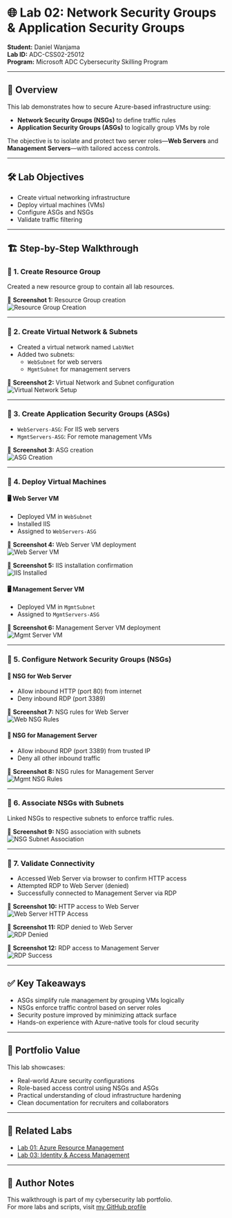 # 🌐 Lab 02: Network Security Groups & Application Security Groups

**Student:** Daniel Wanjama  
**Lab ID:** ADC-CSS02-25012  
**Program:** Microsoft ADC Cybersecurity Skilling Program  

---

## 🧠 Overview

This lab demonstrates how to secure Azure-based infrastructure using:

- **Network Security Groups (NSGs)** to define traffic rules
- **Application Security Groups (ASGs)** to logically group VMs by role

The objective is to isolate and protect two server roles—**Web Servers** and **Management Servers**—with tailored access controls.

---

## 🛠️ Lab Objectives

- Create virtual networking infrastructure  
- Deploy virtual machines (VMs)  
- Configure ASGs and NSGs  
- Validate traffic filtering

---

## 🏗️ Step-by-Step Walkthrough

### 🔹 1. Create Resource Group

Created a new resource group to contain all lab resources.

📸 **Screenshot 1:** Resource Group creation  
![Resource Group Creation](assets/lab02/resource-group.png)

---

### 🔹 2. Create Virtual Network & Subnets

- Created a virtual network named `LabVNet`  
- Added two subnets:  
  - `WebSubnet` for web servers  
  - `MgmtSubnet` for management servers

📸 **Screenshot 2:** Virtual Network and Subnet configuration  
![Virtual Network Setup](assets/lab02/vnet-subnets.png)

---

### 🔹 3. Create Application Security Groups (ASGs)

- `WebServers-ASG`: For IIS web servers  
- `MgmtServers-ASG`: For remote management VMs

📸 **Screenshot 3:** ASG creation  
![ASG Creation](assets/lab02/asg-setup.png)

---

### 🔹 4. Deploy Virtual Machines

#### 🖥️ Web Server VM

- Deployed VM in `WebSubnet`  
- Installed IIS  
- Assigned to `WebServers-ASG`

📸 **Screenshot 4:** Web Server VM deployment  
![Web Server VM](assets/lab02/web-vm.png)

📸 **Screenshot 5:** IIS installation confirmation  
![IIS Installed](assets/lab02/iis-installed.png)

#### 🖥️ Management Server VM

- Deployed VM in `MgmtSubnet`  
- Assigned to `MgmtServers-ASG`

📸 **Screenshot 6:** Management Server VM deployment  
![Mgmt Server VM](assets/lab02/mgmt-vm.png)

---

### 🔹 5. Configure Network Security Groups (NSGs)

#### 🔐 NSG for Web Server

- Allow inbound HTTP (port 80) from internet  
- Deny inbound RDP (port 3389)

📸 **Screenshot 7:** NSG rules for Web Server  
![Web NSG Rules](assets/lab02/web-nsg-rules.png)

#### 🔐 NSG for Management Server

- Allow inbound RDP (port 3389) from trusted IP  
- Deny all other inbound traffic

📸 **Screenshot 8:** NSG rules for Management Server  
![Mgmt NSG Rules](assets/lab02/mgmt-nsg-rules.png)

---

### 🔹 6. Associate NSGs with Subnets

Linked NSGs to respective subnets to enforce traffic rules.

📸 **Screenshot 9:** NSG association with subnets  
![NSG Subnet Association](assets/lab02/nsg-subnet-link.png)

---

### 🔹 7. Validate Connectivity

- Accessed Web Server via browser to confirm HTTP access  
- Attempted RDP to Web Server (denied)  
- Successfully connected to Management Server via RDP

📸 **Screenshot 10:** HTTP access to Web Server  
![Web Server HTTP Access](assets/lab02/http-access.png)

📸 **Screenshot 11:** RDP denied to Web Server  
![RDP Denied](assets/lab02/rdp-denied.png)

📸 **Screenshot 12:** RDP access to Management Server  
![RDP Success](assets/lab02/rdp-success.png)

---

## ✅ Key Takeaways

- ASGs simplify rule management by grouping VMs logically  
- NSGs enforce traffic control based on server roles  
- Security posture improved by minimizing attack surface  
- Hands-on experience with Azure-native tools for cloud security

---

## 📁 Portfolio Value

This lab showcases:

- Real-world Azure security configurations  
- Role-based access control using NSGs and ASGs  
- Practical understanding of cloud infrastructure hardening  
- Clean documentation for recruiters and collaborators

---

## 🔗 Related Labs

- [Lab 01: Azure Resource Management](#)  
- [Lab 03: Identity & Access Management](#)

---

## 🧾 Author Notes

This walkthrough is part of my cybersecurity lab portfolio.  
For more labs and scripts, visit [my GitHub profile](#)
